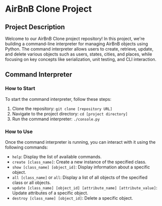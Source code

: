 # AirBnB Clone Project

## Project Description

Welcome to our AirBnB Clone project repository! In this project, we're building a command-line interpreter for managing AirBnB objects using Python. The command interpreter allows users to create, retrieve, update, and delete various objects such as users, states, cities, and places, while focusing on key concepts like serialization, unit testing, and CLI interaction.

## Command Interpreter

### How to Start

To start the command interpreter, follow these steps:

1. Clone the repository: `git clone [repository URL]`
2. Navigate to the project directory: `cd [project directory]`
3. Run the command interpreter: `./console.py`

### How to Use

Once the command interpreter is running, you can interact with it using the following commands:

- `help`: Display the list of available commands.
- `create [class_name]`: Create a new instance of the specified class.
- `show [class_name] [object_id]`: Display information about a specific object.
- `all [class_name]` or `all`: Display a list of all objects of the specified class or all objects.
- `update [class_name] [object_id] [attribute_name] [attribute_value]`: Update attributes of a specific object.
- `destroy [class_name] [object_id]`: Delete a specific object.
